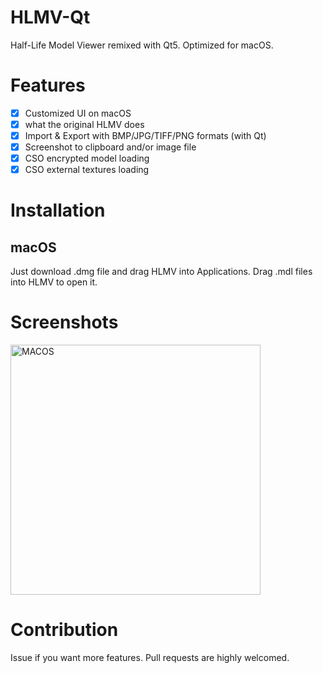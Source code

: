 # HLMV-Qt
Half-Life Model Viewer remixed with Qt5. 
Optimized for macOS.

# Features
- [x] Customized UI on macOS
- [x] what the original HLMV does
- [x] Import & Export with BMP/JPG/TIFF/PNG formats (with Qt)
- [x] Screenshot to clipboard and/or image file
- [x] CSO encrypted model loading
- [x] CSO external textures loading

# Installation
## macOS
Just download .dmg file and drag HLMV into Applications.
Drag .mdl files into HLMV to open it.

# Screenshots
<img src="https://github.com/MoeMod/HLMV-Qt/blob/master/doc/screenshot_macos.png" width="400" alt="MACOS"/>

# Contribution
Issue if you want more features.
Pull requests are highly welcomed.
